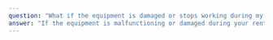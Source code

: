 ```yaml
---
question: "What if the equipment is damaged or stops working during my rental?"
answer: "If the equipment is malfunctioning or damaged during your rental period, please notify us immediately. Depending on the situation, we will either repair or replace the equipment as quickly as possible."
---
```

